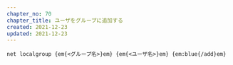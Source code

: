 ```yaml
---
chapter_no: 70
chapter_title: ユーザをグループに追加する
created: 2021-12-23
updated: 2021-12-23
---
```

```syntax
net localgroup {em{<グループ名>}em} {em{<ユーザ名>}em} {em:blue{/add}em}
```
